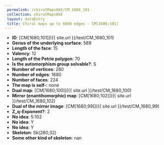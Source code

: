 ```yaml
--- 
 permalink: /chiralMaps6kE/CM_1680_101 
 collection: chiralMaps6kE
 layout: dataEntry
 title: Chiral maps up to 6000 edges - CM[1680;101]
---
```


- **ID**: [CM[1680;101]]({{ site.url }}/test/CM_1680_101)
- **Genus of the underlying surface**: 589
- **Length of the face**: 15
- **Valency**: 12
- **Length of the Petrie polygon**: 70
- **Is the automorphism group solvable?**: S
- **Number of vertices**: 280
- **Number of edges**: 1680
- **Number of faces**: 224
- **The map is self-**: none
- **Dual map**: [CM[1680;100]]({{ site.url }}/test/CM_1680_100)
- **Mirror (enantihomorphic) map**: [CM[1680;102]]({{ site.url }}/test/CM_1680_102)
- **Dual of the mirror image**: [CM[1680;99]]({{ site.url }}/test/CM_1680_99)
- **Z_q-Exponent?**: 2
- **No idea**:  5:102
- **No idea**: Y
- **No idea**: Y
- **Skeleton**: Sk(280;32)
- **Some other kind of skeleton**: nan
